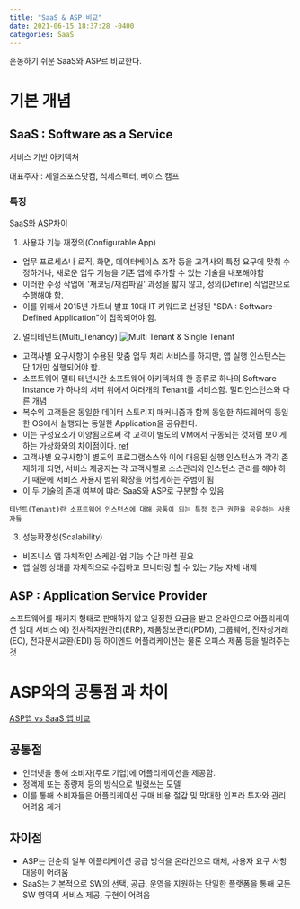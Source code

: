 ```yaml
---
title: "SaaS & ASP 비교"
date: 2021-06-15 18:37:28 -0400
categories: SaaS
---
```


혼동하기 쉬운 SaaS와 ASP르 비교한다.

# 기본 개념
## SaaS : Software as a Service
서비스 기반 아키텍쳐

대표주자 : 세일즈포스닷컴, 석세스펙터, 베이스 캠프

### 특징
[SaaS와 ASP차이](https://heyhyungki.tistory.com/149)
1. 사용자 기능 재정의(Configurable App)
- 업무 프로세스나 로직, 화면, 데이터베이스 조작 등을 고객사의 특정 요구에 맞춰 수정하거나, 새로운 업무 기능을 기존 앱에 추가할 수 있는 기술을 내포해야함
- 이러한 수정 작업에 '재코딩/재컴파일' 과정을 밟지 않고, 정의(Define) 작업만으로 수행해야 함.
- 이를 위해서 2015년 가트너 발표 10대 IT 키워드로 선정된 "SDA : Software-Defined Application"이 접목되어야 함.

2. 멀티테넌트(Multi_Tenancy)
![Multi Tenant & Single Tenant](https://mblogthumb-phinf.pstatic.net/MjAyMDAxMjBfODgg/MDAxNTc5NDk0ODQ2OTM3.ojXj6Fg4AyZhoXT2uy8tXlhkETmqoz479v_WPyj7cugg.zdmOSUhnn9kXIFEtBWVdAOoW11RrkSoIrCCFe6q-ZLwg.PNG.ki630808/multitenancy2.PNG?type=w800)
- 고객사별 요구사항이 수용된 맞춤 업무 처리 서비스를 하지만, 앱 실행 인스턴스는 단 1개만 실행되어야 함.
- 소프트웨어 멀티 테넌시란 소프트웨어 아키텍처의 한 종류로 하나의 Software Instance 가 하나의 서버 위에서 여러개의 Tenant를 서비스함. 멀티인스턴스와 다른 개념
- 복수의 고객들은 동일한 데이터 스토리지 매커니즘과 함께 동일한 하드웨어의 동일한 OS에서 실행되는 동일한 Application을 공유한다.
- 이는 구성요소가 이양됨으로써 각 고객이 별도의 VM에서 구동되는 것처럼 보이게 하는 가상화와의 차이점이다. [ref](https://jins-dev.tistory.com/entry/Software-Multi-Tenancy-%EC%99%80-Cloud-%EC%97%90%EC%84%9C%EC%9D%98-Multi-Tenancy)
- 고객사별 요구사항이 별도의 프로그램소스와 이에 대응된 실행 인스턴스가 각각 존재하게 되면, 서비스 제공자는 각 고객사별로 소스관리와 인스턴스 관리를 해야 하기 때문에 서비스 사용자 범위 확장을 어렵게하는 주범이 됨
- 이 두 기술의 존재 여부에 땨라 SaaS와 ASP로 구분할 수 있음

```
테넌트(Tenant)란 소프트웨어 인스턴스에 대해 공통이 되는 특정 접근 권한을 공유하는 사용자들
```

3. 성능확장성(Scalability)
- 비즈니스 앱 자체적인 스케일-업 기능 수단 마련 필요
- 앱 실행 상태를 자체적으로 수집하고 모니터링 할 수 있는 기능 자체 내제

## ASP : Application Service Provider
소프트웨어를 패키지 형태로 판매하지 않고 일정한 요금을 받고 온라인으로 어플리케이션 임대 서비스
예) 전사적자원관리(ERP), 제품정보관리(PDM), 그룹웨어, 전자상거래(EC), 전자문서교환(EDI) 등 하이엔드 어플리케이션는 물론 오피스 제품 등을 빌려주는 것

# ASP와의 공통점 과 차이
[ASP앱 vs SaaS 앱 비교](https://img1.daumcdn.net/thumb/R1280x0/?scode=mtistory2&fname=https%3A%2F%2Fblog.kakaocdn.net%2Fdn%2FqFeSR%2FbtqCcCpTbMT%2FlMp8UA58evrzV3itO4ad70%2Fimg.png)
## 공통점
* 인터넷을 통해 소비자(주로 기업)에 어플리케이션을 제공함.
* 정액제 또는 종량제 등의 방식으로 빌렸쓰는 모델
* 이를 통해 소비자들은 어플리케이션 구매 비용 절감 및 막대한 인프라 투자와 관리 어려움 제거

## 차이점
* ASP는 단순희 일부 어플리케이션 공급 방식을 온라인으로 대체, 사용자 요구 사항 대응이 어려움
* SaaS는 기본적으로 SW의 선택, 공급, 운영을 지원하는 단일한 플랫폼을 통해 모든 SW 영역의 서비스 제공, 구현이 어려움

